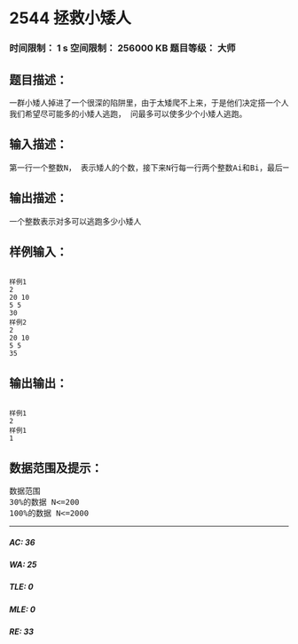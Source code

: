 # 2544 拯救小矮人   
### 时间限制： 1 s     空间限制： 256000 KB     题目等级： 大师  
## 题目描述：  

<pre>
一群小矮人掉进了一个很深的陷阱里，由于太矮爬不上来，于是他们决定搭一个人梯。即：一个小矮人站在另一小矮人的肩膀上，知道最顶端的小矮人伸直胳膊可以碰到陷阱口。对于每一个小矮人，我们知道他从脚到肩膀的高度Ai，并且他的胳膊长度为Bi。陷阱深度为H。如果我们利用矮人1，矮人2，矮人3,。。。矮人k搭一个梯子，满足A1+A2+A3+....+Ak+Bk>=H,那么矮人k就可以离开陷阱逃跑了，一旦一个矮人逃跑了，他就不能再搭人梯了。
我们希望尽可能多的小矮人逃跑， 问最多可以使多少个小矮人逃跑。
</pre>
  
  
## 输入描述：  

<pre>
第一行一个整数N， 表示矮人的个数，接下来N行每一行两个整数Ai和Bi，最后一行是H。（Ai，Bi，H<=10^5）
</pre>
  
  
## 输出描述：  

<pre>
一个整数表示对多可以逃跑多少小矮人
</pre>
  
  
## 样例输入：  

<pre><code>
样例1
2  
20 10  
5 5  
30
样例2  
2  
20 10  
5 5  
35
</code></pre>
  
  
## 输出输出：  

<pre><code>
样例1
2
样例1
1
</code></pre>
  
  
## 数据范围及提示：  

<pre>
数据范围  
30%的数据 N<=200  
100%的数据 N<=2000
</pre>
  
  
***  

##### AC: 36  
##### WA: 25  
##### TLE: 0  
##### MLE: 0  
##### RE: 33  

